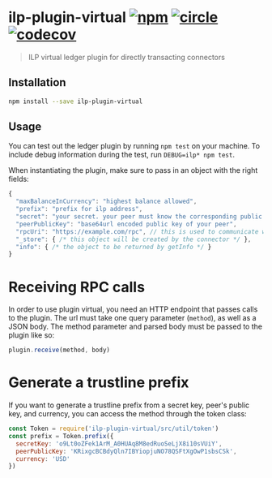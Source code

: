 # ilp-plugin-virtual [![npm][npm-image]][npm-url] [![circle][circle-image]][circle-url] [![codecov][codecov-image]][codecov-url]

[npm-image]: https://img.shields.io/npm/v/ilp-plugin-virtual.svg?style=flat
[npm-url]: https://npmjs.org/package/ilp-plugin-virtual
[circle-image]: https://circleci.com/gh/interledgerjs/ilp-plugin-virtual.svg?style=shield
[circle-url]: https://circleci.com/gh/interledgerjs/ilp-plugin-virtual
[codecov-image]: https://codecov.io/gh/interledgerjs/ilp-plugin-virtual/branch/master/graph/badge.svg
[codecov-url]: https://codecov.io/gh/interledgerjs/ilp-plugin-virtual

> ILP virtual ledger plugin for directly transacting connectors

## Installation

``` sh
npm install --save ilp-plugin-virtual
```

## Usage

You can test out the ledger plugin by running `npm test` on your machine.  To
include debug information during the test, run `DEBUG=ilp* npm test`.

When instantiating the plugin, make sure to pass in an object with the right fields: 

```js
{
  "maxBalanceInCurrency": "highest balance allowed",
  "prefix": "prefix for ilp address",
  "secret": "your secret. your peer must know the corresponding public key.",
  "peerPublicKey": "base64url encoded public key of your peer",
  "rpcUri": "https://example.com/rpc", // this is used to communicate with your peer (see below)
  "_store": { /* this object will be created by the connector */ },
  "info": { /* the object to be returned by getInfo */ }
}
```

# Receiving RPC calls

In order to use plugin virtual, you need an HTTP endpoint that passes calls to the plugin.
The url must take one query parameter (`method`), as well as a JSON body. The method parameter
and parsed body must be passed to the plugin like so:

```js
plugin.receive(method, body)
```

# Generate a trustline prefix

If you want to generate a trustline prefix from a secret key, peer's public key, and currency,
you can access the method through the token class:

```js
const Token = require('ilp-plugin-virtual/src/util/token')
const prefix = Token.prefix({
  secretKey: 'o9Lt0oZFek1ArM_A0HUAq8M8edRuoSeLjX8i10sVUiY',
  peerPublicKey: 'KRixgcBCBdyQln7IBYiopjuNO78QSFtXgOwP1sbsCSk',
  currency: 'USD'
})
```

